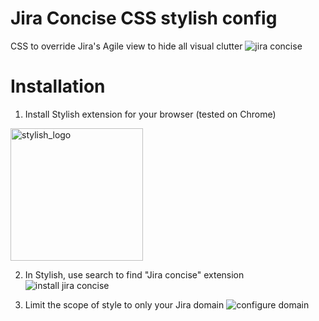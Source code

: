 # Jira Concise CSS stylish config
CSS to override Jira's Agile view to hide all visual clutter
![jira concise](https://cloud.githubusercontent.com/assets/5244286/17077652/3ccee890-50cf-11e6-8b5f-db21ed8152ce.png)

# Installation
1. Install Stylish extension for your browser (tested on Chrome)

<img width="212" alt="stylish_logo" src="https://cloud.githubusercontent.com/assets/5244286/17077678/a26b47ec-50d0-11e6-8406-cea260d71548.png">

2. In Stylish, use search to find "Jira concise" extension
![install jira concise](https://cloud.githubusercontent.com/assets/5244286/17077654/4696c7d0-50cf-11e6-8b16-d171c017a4df.png)

3. Limit the scope of style to only your Jira domain
![configure domain](https://cloud.githubusercontent.com/assets/5244286/17077655/492fca78-50cf-11e6-9399-d89e12e9082d.png)
